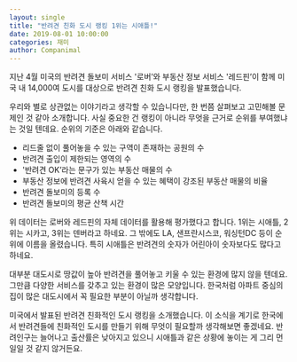 ```yaml
---
layout: single
title: "반려견 친화 도시 랭킹 1위는 시애틀!"
date: 2019-08-01 10:00:00
categories: 재미
author: Companimal
---
```


지난 4월 미국의 반려견 돌보미 서비스 '로버’와 부동산 정보 서비스 '레드핀’이 함께 미국 내 14,000여 도시를 대상으로 반려견 친화 도시 랭킹을 발표했습니다.

우리와 별로 상관없는 이야기라고 생각할 수 있습니다만, 한 번쯤 살펴보고 고민해볼 문제인 것 같아 소개합니다. 사실 중요한 건 랭킹이 아니라 무엇을 근거로 순위를 부여했냐는 것일 텐데요. 순위의 기준은 아래와 같습니다.

- 리드줄 없이 풀어놓을 수 있는 구역이 존재하는 공원의 수
- 반려견 출입이 제한되는 영역의 수
- '반려견 OK’라는 문구가 있는 부동산 매물의 수
- 부동산 정보에 반려견 사육시 얻을 수 있는 혜택이 강조된 부동산 매물의 비율
- 반려견 돌보미의 등록 수
- 반려견 돌보미의 평균 산책 시간

위 데이터는 로버와 레드핀의 자체 데이터를 활용해 평가했다고 합니다. 1위는 시애틀, 2위는 시카고, 3위는 덴버라고 하네요. 그 밖에도 LA, 샌프란시스코, 워싱턴DC 등이 순위에 이름을 올렸습니다. 특히 시애틀은 반려견의 숫자가 어린아이 숫자보다도 많다고 하네요.

대부분 대도시로 땅값이 높아 반려견을 풀어놓고 키울 수 있는 환경에 많지 않을 텐데요. 그만큼 다양한 서비스를 갖추고 있는 환경이 많은 모양입니다. 한국처럼 아파트 중심의 집이 많은 대도시에서 꼭 필요한 부분이 아닐까 생각합니다.

미국에서 발표된 반려견 친화적인 도시 랭킹을 소개했습니다. 이 소식을 계기로 한국에서 반려견들에 친화적인 도시를 만들기 위해 무엇이 필요할까 생각해보면 좋겠네요. 반려인구는 늘어나고 출산률은 낮아지고 있으니 시애틀과 같은 상황에 놓이는 게 그리 먼일일 것 같지 않거든요.
